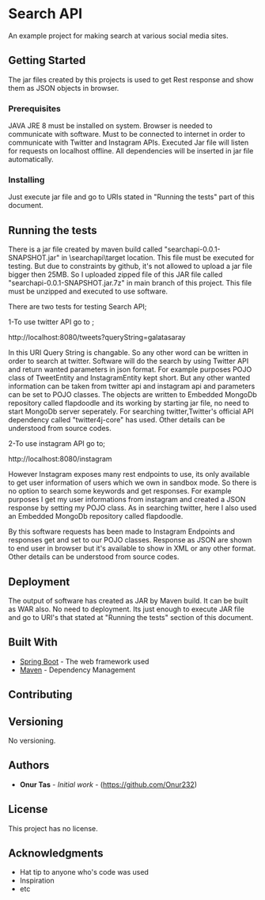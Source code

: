 # Search API

An example project for making search at various social media sites. 

## Getting Started

The jar files created by this projects is used to get Rest response and show them as JSON objects in browser.

### Prerequisites

JAVA JRE 8 must be installed on system.
Browser is needed to communicate with software.
Must to be connected to internet in order to communicate with Twitter and Instagram APIs. 
Executed Jar file will listen for requests on localhost offline.
All dependencies will be inserted in jar file automatically.


### Installing

Just execute jar file and go to URIs stated in "Running the tests" part of this document. 

## Running the tests 

There is a jar file created by maven build called "searchapi-0.0.1-SNAPSHOT.jar" in \searchapi\target location. This file must be executed for testing. But due to constraints by github, it's not allowed to upload a jar file bigger then 25MB. So I uploaded zipped 
file of this JAR file called "searchapi-0.0.1-SNAPSHOT.jar.7z" in main branch of this project. This file must be unzipped and executed to use software.

There are two tests for testing Search API;

1-To use twitter API go to ;

http://localhost:8080/tweets?queryString=galatasaray

In this URI Query String is changable. So any other word can be written in order to search at twitter.
Software will do the search by using Twitter API and return wanted parameters in json format. For example purposes POJO class of TweetEntity and InstagramEntity kept short. 
But any other wanted information can be taken from twitter api and instagram api and parameters can be set to POJO classes. The objects are written to Embedded MongoDb repository
called flapdoodle and its working by starting jar file, no need to start MongoDb server seperately. For searching twitter,Twitter's official API dependency called "twitter4j-core" 
has used. Other details can be understood from source codes.

2-To use instagram API go to;

http://localhost:8080/instagram

However Instagram exposes many rest endpoints to use, its only available to get user information of users which we own in sandbox mode. So there is no option to search some keywords
and get responses. For example purposes I get my user informations from instagram and created a JSON response by setting my POJO class. As in searching twitter, here I also used 
an Embedded MongoDb repository called flapdoodle. 

By this software requests has been made to Instagram Endpoints and responses get and set to our POJO classes. Response as JSON are shown to end user in browser but it's available to
show in XML or any other format. Other details can be understood from source codes.


## Deployment

The output of software has created as JAR by Maven build. It can be built as WAR also. No need to deployment. Its just enough to execute JAR file and go to URI's that stated at 
"Running the tests" section of this document.

## Built With

* [Spring Boot](https://projects.spring.io/spring-boot/) - The web framework used
* [Maven](https://maven.apache.org/) - Dependency Management


## Contributing


## Versioning

No versioning.

## Authors

* **Onur Tas** - *Initial work* - (https://github.com/Onur232)


## License

This project has no license.

## Acknowledgments

* Hat tip to anyone who's code was used
* Inspiration
* etc
